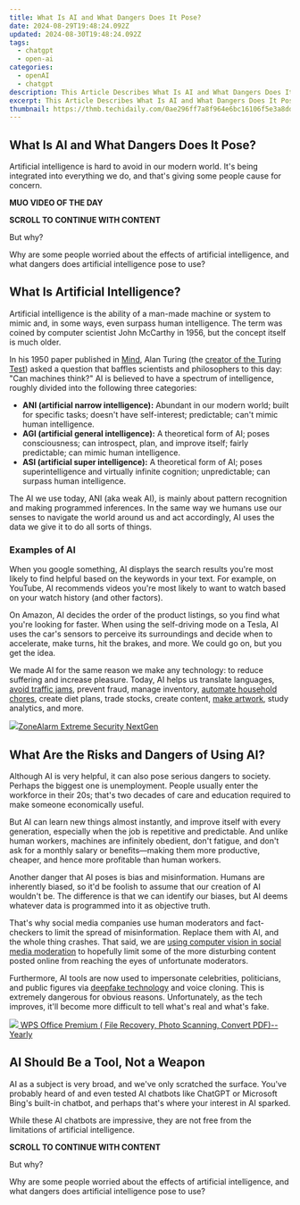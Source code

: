 ```yaml
---
title: What Is AI and What Dangers Does It Pose?
date: 2024-08-29T19:48:24.092Z
updated: 2024-08-30T19:48:24.092Z
tags:
  - chatgpt
  - open-ai
categories:
  - openAI
  - chatgpt
description: This Article Describes What Is AI and What Dangers Does It Pose?
excerpt: This Article Describes What Is AI and What Dangers Does It Pose?
thumbnail: https://thmb.techidaily.com/0ae296ff7a8f964e6bc16106f5e3a8dd70bca5fe82f4442687b00162e6f17260.jpg
---
```


## What Is AI and What Dangers Does It Pose?

 Artificial intelligence is hard to avoid in our modern world. It's being integrated into everything we do, and that's giving some people cause for concern.

**MUO VIDEO OF THE DAY**

**SCROLL TO CONTINUE WITH CONTENT**

 But why?

 Why are some people worried about the effects of artificial intelligence, and what dangers does artificial intelligence pose to use?

## What Is Artificial Intelligence?

 Artificial intelligence is the ability of a man-made machine or system to mimic and, in some ways, even surpass human intelligence. The term was coined by computer scientist John McCarthy in 1956, but the concept itself is much older.

 In his 1950 paper published in [Mind](https://academic.oup.com/mind/article/LIX/236/433/986238), Alan Turing (the [creator of the Turing Test](https://www.makeuseof.com/tag/what-is-turing-test-ever-beaten/)) asked a question that baffles scientists and philosophers to this day: "Can machines think?" AI is believed to have a spectrum of intelligence, roughly divided into the following three categories:

* **ANI (artificial narrow intelligence):** Abundant in our modern world; built for specific tasks; doesn't have self-interest; predictable; can't mimic human intelligence.
* **AGI (artificial general intelligence):** A theoretical form of AI; poses consciousness; can introspect, plan, and improve itself; fairly predictable; can mimic human intelligence.
* **ASI (artificial super intelligence):** A theoretical form of AI; poses superintelligence and virtually infinite cognition; unpredictable; can surpass human intelligence.

 The AI we use today, ANI (aka weak AI), is mainly about pattern recognition and making programmed inferences. In the same way we humans use our senses to navigate the world around us and act accordingly, AI uses the data we give it to do all sorts of things.

### Examples of AI

 When you google something, AI displays the search results you're most likely to find helpful based on the keywords in your text. For example, on YouTube, AI recommends videos you're most likely to want to watch based on your watch history (and other factors).

 On Amazon, AI decides the order of the product listings, so you find what you're looking for faster. When using the self-driving mode on a Tesla, AI uses the car's sensors to perceive its surroundings and decide when to accelerate, make turns, hit the brakes, and more. We could go on, but you get the idea.

 We made AI for the same reason we make any technology: to reduce suffering and increase pleasure. Today, AI helps us translate languages, [avoid traffic jams](https://www.makeuseof.com/tag/how-google-predicts-traffic/), prevent fraud, manage inventory, [automate household chores](https://www.makeuseof.com/tech-ease-overwhelming-feeling-everyday-tasks-chores/), create diet plans, trade stocks, create content, [make artwork](https://www.makeuseof.com/what-is-dall-e-ai-image-generator/), study analytics, and more.

<!-- affiliate ads begin -->
<a href="https://estore.zonealarm.com/order/checkout.php?PRODS=36245101&QTY=1&AFFILIATE=108875&CART=1"><img src="https://sc1.checkpoint.com/sc1/za/images/boxes/zang_box_trust.png" border="0">ZoneAlarm Extreme Security NextGen</a>
<!-- affiliate ads end -->
## What Are the Risks and Dangers of Using AI?

 Although AI is very helpful, it can also pose serious dangers to society. Perhaps the biggest one is unemployment. People usually enter the workforce in their 20s; that's two decades of care and education required to make someone economically useful.

 But AI can learn new things almost instantly, and improve itself with every generation, especially when the job is repetitive and predictable. And unlike human workers, machines are infinitely obedient, don't fatigue, and don't ask for a monthly salary or benefits—making them more productive, cheaper, and hence more profitable than human workers.

 Another danger that AI poses is bias and misinformation. Humans are inherently biased, so it'd be foolish to assume that our creation of AI wouldn't be. The difference is that we can identify our biases, but AI deems whatever data is programmed into it as objective truth.

 That's why social media companies use human moderators and fact-checkers to limit the spread of misinformation. Replace them with AI, and the whole thing crashes. That said, we are [using computer vision in social media moderation](https://www.makeuseof.com/unexpected-ways-computer-vision-is-being-used/) to hopefully limit some of the more disturbing content posted online from reaching the eyes of unfortunate moderators.

 Furthermore, AI tools are now used to impersonate celebrities, politicians, and public figures via [deepfake technology](https://www.makeuseof.com/tag/what-are-deepfakes-explained/) and voice cloning. This is extremely dangerous for obvious reasons. Unfortunately, as the tech improves, it'll become more difficult to tell what's real and what's fake.

<!-- affiliate ads begin -->
<a href="https://secure.2checkout.com/order/checkout.php?PRODS=38729081&QTY=1&AFFILIATE=108875&CART=1"><img src="https://website-prod.cache.wpscdn.com/img/wps-writer-free-word-processor-1x.3d9c80d.png" border="0">
WPS Office Premium ( File Recovery, Photo Scanning, Convert PDF)--Yearly</a>
<!-- affiliate ads end -->
## AI Should Be a Tool, Not a Weapon

 AI as a subject is very broad, and we've only scratched the surface. You've probably heard of and even tested AI chatbots like ChatGPT or Microsoft Bing's built-in chatbot, and perhaps that's where your interest in AI sparked.

 While these AI chatbots are impressive, they are not free from the limitations of artificial intelligence.

**SCROLL TO CONTINUE WITH CONTENT**

 But why?

 Why are some people worried about the effects of artificial intelligence, and what dangers does artificial intelligence pose to use?


<ins class="adsbygoogle"
     style="display:block"
     data-ad-format="autorelaxed"
     data-ad-client="ca-pub-7571918770474297"
     data-ad-slot="1223367746"></ins>



<ins class="adsbygoogle"
     style="display:block"
     data-ad-client="ca-pub-7571918770474297"
     data-ad-slot="8358498916"
     data-ad-format="auto"
     data-full-width-responsive="true"></ins>


